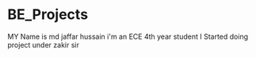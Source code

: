 # BE_Projects
MY Name is md jaffar hussain i'm an ECE 4th year student
I Started doing project under zakir sir
